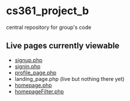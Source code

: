 cs361_project_b
===============

central repository for group's code

**Live pages currently viewable**
----
+ [signup.php](http://web.engr.oregonstate.edu/~osterbit/cs361/cs361_project_b/pages/signup.php)
+ [signin.php](http://web.engr.oregonstate.edu/~osterbit/cs361/cs361_project_b/pages/signin.php)
+ [profile_page.php](http://web.engr.oregonstate.edu/~osterbit/cs361/cs361_project_b/pages/profile_page.php)
+ landing_page.php (live but nothing there yet)
+ [homepage.php](http://web.engr.oregonstate.edu/~phommata/cs361/homepage.php)
+ [homepageFilter.php](http://web.engr.oregonstate.edu/~phommata/cs361/homepageFilter.php)
